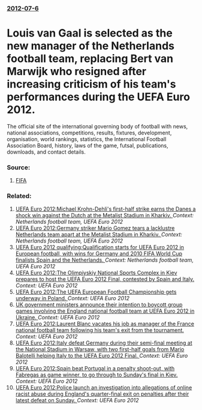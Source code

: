 ### [2012-07-6](/news/2012/07/6/index.md)

# Louis van Gaal is selected as the new manager of the Netherlands football team, replacing Bert van Marwijk who resigned after increasing criticism of his team's performances during the UEFA Euro 2012. 

The official site of the international governing body of football with news, national associations, competitions, results, fixtures, development, organisation, world rankings, statistics, the International Football Association Board, history, laws of the game, futsal, publications, downloads, and contact details.


### Source:

1. [FIFA](http://www.fifa.com/worldcup/preliminaries/news/newsid=1661051/index.html)

### Related:

1. [UEFA Euro 2012:Michael Krohn-Dehli's first-half strike earns the Danes a shock win against the Dutch at the Metalist Stadium in Kharkiv. ](/news/2012/06/9/uefa-euro-2012-pmichael-krohn-dehli-s-first-half-strike-earns-the-danes-a-shock-win-against-the-dutch-at-the-metalist-stadium-in-kharkiv.md) _Context: Netherlands football team, UEFA Euro 2012_
2. [UEFA Euro 2012:Germany striker Mario Gomez tears a lacklustre Netherlands team apart at the Metalist Stadium in Kharkiv. ](/news/2012/06/13/uefa-euro-2012-pgermany-striker-mario-ga3mez-tears-a-lacklustre-netherlands-team-apart-at-the-metalist-stadium-in-kharkiv.md) _Context: Netherlands football team, UEFA Euro 2012_
3. [UEFA Euro 2012 qualifying:Qualification starts for UEFA Euro 2012 in European football, with wins for Germany and 2010 FIFA World Cup finalists Spain and the Netherlands. ](/news/2010/09/3/uefa-euro-2012-qualifying-pqualification-starts-for-uefa-euro-2012-in-european-football-with-wins-for-germany-and-2010-fifa-world-cup-final.md) _Context: Netherlands football team, UEFA Euro 2012_
4. [UEFA Euro 2012:The Olimpiyskiy National Sports Complex in Kiev prepares to host the UEFA Euro 2012 Final, contested by Spain and Italy. ](/news/2012/07/1/uefa-euro-2012-pthe-olimpiyskiy-national-sports-complex-in-kiev-prepares-to-host-the-uefa-euro-2012-final-contested-by-spain-and-italy.md) _Context: UEFA Euro 2012_
5. [UEFA Euro 2012:The UEFA European Football Championship gets underway in Poland. ](/news/2012/06/8/uefa-euro-2012-pthe-uefa-european-football-championship-gets-underway-in-poland.md) _Context: UEFA Euro 2012_
6. [UK government ministers announce their intention to boycott group games involving the England national football team at UEFA Euro 2012 in Ukraine. ](/news/2012/06/7/uk-government-ministers-announce-their-intention-to-boycott-group-games-involving-the-england-national-football-team-at-uefa-euro-2012-in-uk.md) _Context: UEFA Euro 2012_
7. [UEFA Euro 2012:Laurent Blanc vacates his job as manager of the France national football team following his team's exit from the tournament. ](/news/2012/06/30/uefa-euro-2012-plaurent-blanc-vacates-his-job-as-manager-of-the-france-national-football-team-following-his-team-s-exit-from-the-tournament.md) _Context: UEFA Euro 2012_
8. [UEFA Euro 2012:Italy defeat Germany during their semi-final meeting at the National Stadium in Warsaw, with two first-half goals from Mario Balotelli helping Italy to the UEFA Euro 2012 Final. ](/news/2012/06/28/uefa-euro-2012-pitaly-defeat-germany-during-their-semi-final-meeting-at-the-national-stadium-in-warsaw-with-two-first-half-goals-from-mario.md) _Context: UEFA Euro 2012_
9. [UEFA Euro 2012:Spain beat Portugal in a penalty shoot-out, with Fabregas as game winner, to go through to Sunday's final in Kiev. ](/news/2012/06/27/uefa-euro-2012-pspain-beat-portugal-in-a-penalty-shoot-out-with-fa-bregas-as-game-winner-to-go-through-to-sunday-s-final-in-kiev.md) _Context: UEFA Euro 2012_
10. [UEFA Euro 2012:Police launch an investigation into allegations of online racist abuse during England's quarter-final exit on penalties after their latest defeat on Sunday. ](/news/2012/06/25/uefa-euro-2012-ppolice-launch-an-investigation-into-allegations-of-online-racist-abuse-during-england-s-quarter-final-exit-on-penalties-afte.md) _Context: UEFA Euro 2012_
